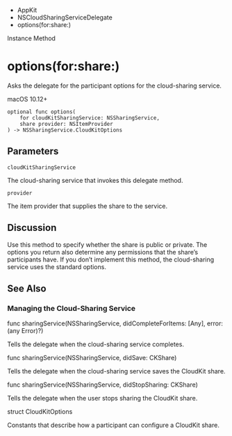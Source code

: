 

- AppKit
- NSCloudSharingServiceDelegate
-  options(for:share:) 

Instance Method

# options(for:share:)

Asks the delegate for the participant options for the cloud-sharing service.

macOS 10.12+

``` source
optional func options(
    for cloudKitSharingService: NSSharingService,
    share provider: NSItemProvider
) -> NSSharingService.CloudKitOptions
```

## Parameters 

`cloudKitSharingService`  

The cloud-sharing service that invokes this delegate method.

`provider`  

The item provider that supplies the share to the service.

## Discussion

Use this method to specify whether the share is public or private. The options you return also determine any permissions that the share’s participants have. If you don’t implement this method, the cloud-sharing service uses the standard options.

## See Also

### Managing the Cloud-Sharing Service

func sharingService(NSSharingService, didCompleteForItems: [Any], error: (any Error)?)

Tells the delegate when the cloud-sharing service completes.

func sharingService(NSSharingService, didSave: CKShare)

Tells the delegate when the cloud-sharing service saves the CloudKit share.

func sharingService(NSSharingService, didStopSharing: CKShare)

Tells the delegate when the user stops sharing the CloudKit share.

struct CloudKitOptions

Constants that describe how a participant can configure a CloudKit share.

